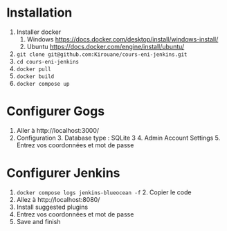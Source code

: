 # Installation
1. Installer docker
   1. Windows https://docs.docker.com/desktop/install/windows-install/
   2. Ubuntu https://docs.docker.com/engine/install/ubuntu/
2. ```git clone git@github.com:Kirouane/cours-eni-jenkins.git```
3. ```cd cours-eni-jenkins```
4. ```docker pull```
5. ```docker build```
6. ```docker compose up```

# Configurer Gogs
1. Aller à http://localhost:3000/
2. Configuration
   3. Database type : SQLite 3
   4. Admin Account Settings
      5. Entrez vos coordonnées et mot de passe


# Configurer Jenkins
1. ```docker compose logs jenkins-blueocean -f```
   2. Copier le code
3. Allez à http://localhost:8080/
4. Install suggested plugins
5. Entrez vos coordonnées et mot de passe
5. Save and finish
